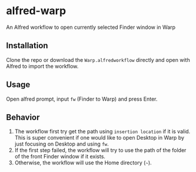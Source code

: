 # alfred-warp
An Alfred workflow to open currently selected Finder window in Warp

## Installation
Clone the repo or download the `Warp.alfredworkflow` directly and open with Alfred to import the workflow.

## Usage
Open alfred prompt, input `fw` (Finder to Warp) and press Enter.

## Behavior
1. The workflow first try get the path using `insertion location` if it is valid. This is super convenient if one would like to open Desktop in Warp by just focusing on Desktop and using `fw`.
2. If the first step failed, the workflow will try to use the path of the folder of the front Finder window if it exists.
3. Otherwise, the workflow will use the Home directory (`~`).
